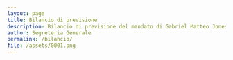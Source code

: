 ```yaml
---
layout: page
title: Bilancio di previsione
description: Bilancio di previsione del mandato di Gabriel Matteo Jones (2025-2028)
author: Segreteria Generale
permalink: /bilancio/
file: /assets/0001.png
---
```

